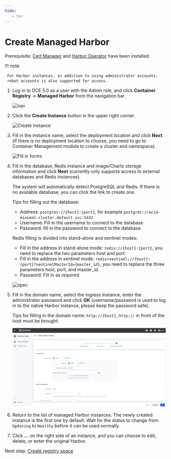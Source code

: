```yaml
---
hide:
   - toc
---
```


# Create Managed Harbor

Prerequisite: [Cert Manager](https://cert-manager.io/docs/installation/) and [Harbor Operator](./operator.md) have been installed.

!!! note

     For Harbor instances, in addition to using administrator accounts,
     robot accounts is also supported for access.

1. Log in to DCE 5.0 as a user with the Admin role, and click __Container Registry__ -> __Managed Harbor__ from 
   the navigation bar.

     ![nav](https://docs.daocloud.io/daocloud-docs-images/docs/en/docs/kangaroo/images/hosted01.png)

1. Click the __Create Instance__ button in the upper right corner.

     ![Create instance](https://docs.daocloud.io/daocloud-docs-images/docs/en/docs/kangaroo/images/hosted02.png)

1. Fill in the instance name, select the deployment location and click __Next__
   (if there is no deployment location to choose, you need to go to Container Management module to create a cluster and namespace).

     ![Fill in forms ](https://docs.daocloud.io/daocloud-docs-images/docs/en/docs/kangaroo/images/hosted03.png)

1. Fill in the database, Redis instance and image/Charts storage information and click __Next__ 
   (currently only supports access to external databases and Redis instances).

     The system will automatically detect PostgreSQL and Redis. If there is no available database, you can click the link to create one.
     
     Tips for filling out the database:

     - Address: `postgres://{host}:{port}`, for example `postgres://acid-minimal-cluster.default.svc:5432`
     - Username: Fill in the username to connect to the database
     - Password: fill in the password to connect to the database

     Redis filling is divided into stand-alone and sentinel modes:

     - Fill in the address in stand-alone mode: `redis://{host}:{port}`, you need to replace the two parameters host and port.
     - Fill in the address in sentinel mode: `redis+sentinel://{host}:{port}?sentinelMasterId={master_id}`, you need to replace the three parameters host, port, and master_id.
     - Password: Fill in as required

     ![spec](https://docs.daocloud.io/daocloud-docs-images/docs/en/docs/kangaroo/images/hosted04.png)

1. Fill in the domain name, select the ingress instance, enter the administrator password and click __OK__ 
   (username/password is used to log in to the native Harbor instance, please keep the password safe).

     Tips for filling in the domain name: `http://{host}`, `http://` in front of the host must be brought.

    ![Binding](../images/registry.png)     

1. Return to the list of managed Harbor instances. The newly created instance is the first one by default. 
   Wait for the status to change from `Updating` to `Healthy` before it can be used normally.

1. Click __...__ on the right side of an instance, and you can choose to edit, delete, or enter the original Harbor.
     
Next step: [Create registry space](../integrate/registry-space.md)
